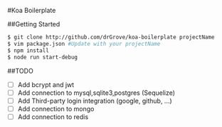 #Koa Boilerplate

##Getting Started
```bash
$ git clone http://github.com/drGrove/koa-boilerplate projectName
$ vim package.json #Update with your projectName
$ npm install
$ node run start-debug
```

##TODO
- [ ] Add bcrypt and jwt
- [ ] Add connection to mysql,sqlite3,postgres (Sequelize)
- [ ] Add Third-party login integration (google, github, ...)
- [ ] Add connection to mongo
- [ ] Add connection to redis
